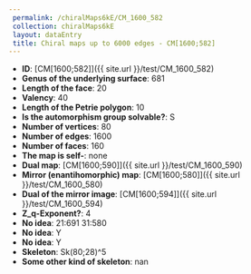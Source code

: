 ```yaml
--- 
 permalink: /chiralMaps6kE/CM_1600_582 
 collection: chiralMaps6kE
 layout: dataEntry
 title: Chiral maps up to 6000 edges - CM[1600;582]
---
```


- **ID**: [CM[1600;582]]({{ site.url }}/test/CM_1600_582)
- **Genus of the underlying surface**: 681
- **Length of the face**: 20
- **Valency**: 40
- **Length of the Petrie polygon**: 10
- **Is the automorphism group solvable?**: S
- **Number of vertices**: 80
- **Number of edges**: 1600
- **Number of faces**: 160
- **The map is self-**: none
- **Dual map**: [CM[1600;590]]({{ site.url }}/test/CM_1600_590)
- **Mirror (enantihomorphic) map**: [CM[1600;580]]({{ site.url }}/test/CM_1600_580)
- **Dual of the mirror image**: [CM[1600;594]]({{ site.url }}/test/CM_1600_594)
- **Z_q-Exponent?**: 4
- **No idea**:  21:691 31:580
- **No idea**: Y
- **No idea**: Y
- **Skeleton**: Sk(80;28)^5
- **Some other kind of skeleton**: nan
